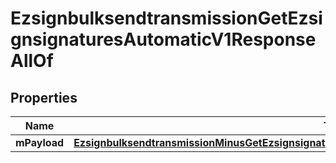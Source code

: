 
# EzsignbulksendtransmissionGetEzsignsignaturesAutomaticV1ResponseAllOf

## Properties
Name | Type | Description | Notes
------------ | ------------- | ------------- | -------------
**mPayload** | [**EzsignbulksendtransmissionMinusGetEzsignsignaturesAutomaticMinusV1MinusResponseMinusMPayload**](EzsignbulksendtransmissionMinusGetEzsignsignaturesAutomaticMinusV1MinusResponseMinusMPayload.md) |  | 




